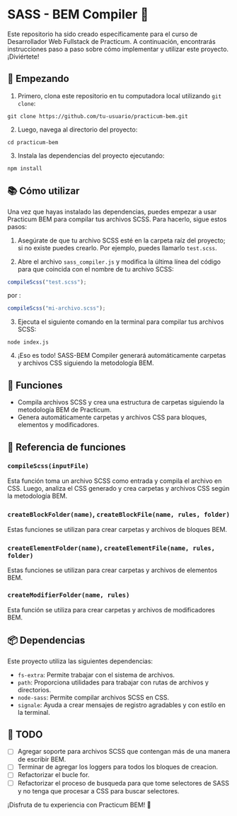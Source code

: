 # SASS - BEM Compiler 🎉

Este repositorio ha sido creado específicamente para el curso de Desarrollador Web Fullstack de Practicum. A continuación, encontrarás instrucciones paso a paso sobre cómo implementar y utilizar este proyecto. ¡Diviértete!

## 🚀 Empezando

1. Primero, clona este repositorio en tu computadora local utilizando `git clone`:

```
git clone https://github.com/tu-usuario/practicum-bem.git
```

2. Luego, navega al directorio del proyecto:

```
cd practicum-bem
```

3. Instala las dependencias del proyecto ejecutando:

```
npm install
```

## 📚 Cómo utilizar

Una vez que hayas instalado las dependencias, puedes empezar a usar Practicum BEM para compilar tus archivos SCSS. Para hacerlo, sigue estos pasos:

1. Asegúrate de que tu archivo SCSS esté en la carpeta raíz del proyecto; si no existe puedes crearlo. Por ejemplo, puedes llamarlo `test.scss`.

2. Abre el archivo `sass_compiler.js` y modifica la última línea del código para que coincida con el nombre de tu archivo SCSS:

```javascript
compileScss("test.scss");
```

por :

```javascript
compileScss("mi-archivo.scss");
```

3. Ejecuta el siguiente comando en la terminal para compilar tus archivos SCSS:

```
node index.js
```

4. ¡Eso es todo! SASS-BEM Compiler generará automáticamente carpetas y archivos CSS siguiendo la metodología BEM.

## 🌟 Funciones

- Compila archivos SCSS y crea una estructura de carpetas siguiendo la metodología BEM de Practicum.
- Genera automáticamente carpetas y archivos CSS para bloques, elementos y modificadores.

## 📖 Referencia de funciones

### `compileScss(inputFile)`

Esta función toma un archivo SCSS como entrada y compila el archivo en CSS. Luego, analiza el CSS generado y crea carpetas y archivos CSS según la metodología BEM.

### `createBlockFolder(name)`, `createBlockFile(name, rules, folder)`

Estas funciones se utilizan para crear carpetas y archivos de bloques BEM.

### `createElementFolder(name)`, `createElementFile(name, rules, folder)`

Estas funciones se utilizan para crear carpetas y archivos de elementos BEM.

### `createModifierFolder(name, rules)`

Esta función se utiliza para crear carpetas y archivos de modificadores BEM.

## 📦 Dependencias

Este proyecto utiliza las siguientes dependencias:

- `fs-extra`: Permite trabajar con el sistema de archivos.
- `path`: Proporciona utilidades para trabajar con rutas de archivos y directorios.
- `node-sass`: Permite compilar archivos SCSS en CSS.
- `signale`: Ayuda a crear mensajes de registro agradables y con estilo en la terminal.

## 📝 TODO

- [ ] Agregar soporte para archivos SCSS que contengan más de una manera de escribir BEM.
- [ ] Terminar de agregar los loggers para todos los bloques de creacion.
- [ ] Refactorizar el bucle for.
- [ ] Refactorizar el proceso de busqueda para que tome selectores de SASS y no tenga que procesar a CSS para buscar selectores.

¡Disfruta de tu experiencia con Practicum BEM! 🎉